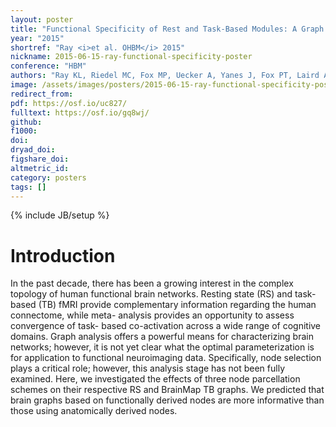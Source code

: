 ```yaml
---
layout: poster
title: "Functional Specificity of Rest and Task-Based Modules: A Graph Theoretical Analysis"
year: "2015"
shortref: "Ray <i>et al. OHBM</i> 2015"
nickname: 2015-06-15-ray-functional-specificity-poster
conference: "HBM"
authors: "Ray KL, Riedel MC, Fox MP, Uecker A, Yanes J, Fox PT, Laird AR"
image: /assets/images/posters/2015-06-15-ray-functional-specificity-poster.png
redirect_from:
pdf: https://osf.io/uc827/
fulltext: https://osf.io/gq8wj/
github:
f1000:
doi:
dryad_doi:
figshare_doi:
altmetric_id:
category: posters
tags: []
---
```

{% include JB/setup %}

# Introduction

In the past decade, there has been a growing interest in the complex topology of human functional brain networks. Resting state (RS) and task-based (TB) fMRI provide complementary information regarding the human connectome, while meta- analysis provides an opportunity to assess convergence of task- based co-activation across a wide range of cognitive domains. Graph analysis offers a powerful means for characterizing brain networks; however, it is not yet clear what the optimal parameterization is for application to functional neuroimaging data. Specifically, node selection plays a critical role; however, this analysis stage has not been fully examined. Here, we investigated the effects of three node parcellation schemes on their respective RS and BrainMap TB graphs. We predicted that brain graphs based on functionally derived nodes are more informative than those using anatomically derived nodes.
